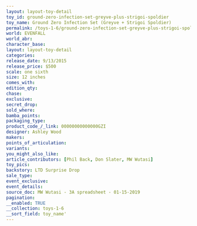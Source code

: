 ```yaml
---
layout: layout-toy-detail 
toy_id: ground-zero-infection-set-greyve-plus-strigoi-spoldier
toy_name: Ground Zero Infection Set (Greyve + Strigoi Spoldier)
permalink: /toys-1-6/ground-zero-infection-set-greyve-plus-strigoi-spoldier.html
world: EVENFALL
world_abr: 
character_base: 
layout: layout-toy-detail
categories: 
release_date: 9/13/2015
release_price: $500 
scale: one sixth
size: 12 inches
comes_with: 
edition_qty: 
chase: 
exclusive: 
secret_drop: 
sold_where: 
bamba_points: 
packaging_type: 
product_code_/_link: 00000000000000GZI
designer: Ashley Wood
makers: 
points_of_articulation: 
variants: 
you_might_also_like: 
article_contributors: [Phil Back, Don Slater, MW Wutasi]
toy_pics: 
backstory: LTD Surprise Drop
sale_type: 
event_exclusive: 
event_details: 
source_doc: MW Wutasi - 3A spreadsheet - 01-15-2019
pagination: 
__enabled: TRUE
__collection: toys-1-6
__sort_field: toy_name'
---
```

